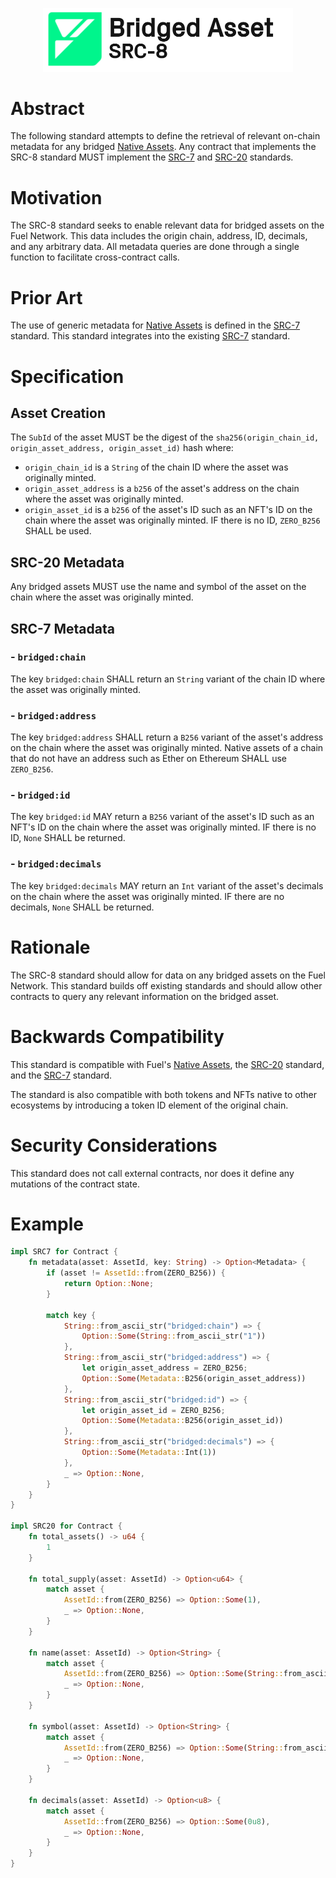 <p align="center">
    <picture>
        <source media="(prefers-color-scheme: dark)" srcset=".docs/src-8-logo-dark-theme.png">
        <img alt="SRC-8 logo" width="400px" src=".docs/src-8-logo-light-theme.png">
    </picture>
</p>


# Abstract

The following standard attempts to define the retrieval of relevant on-chain metadata for any bridged [Native Assets](https://docs.fuel.network/docs/sway/blockchain-development/native_assets). Any contract that implements the SRC-8 standard MUST implement the [SRC-7](./src-7.md) and [SRC-20](./src-20.md) standards. 

# Motivation

The SRC-8 standard seeks to enable relevant data for bridged assets on the Fuel Network. This data includes the origin chain, address, ID, decimals, and any arbitrary data. All metadata queries are done through a single function to facilitate cross-contract calls.

# Prior Art

The use of generic metadata for [Native Assets](https://docs.fuel.network/docs/sway/blockchain-development/native_assets) is defined in the [SRC-7](./src-7.md) standard. This standard integrates into the existing [SRC-7](./src-7.md) standard.

# Specification

## Asset Creation

The `SubId` of the asset MUST be the digest of the `sha256(origin_chain_id, origin_asset_address, origin_asset_id)` hash where:

- `origin_chain_id` is a `String` of the chain ID where the asset was originally minted.
- `origin_asset_address` is a `b256` of the asset's address on the chain where the asset was originally minted.
- `origin_asset_id` is a `b256` of the asset's ID such as an NFT's ID on the chain where the asset was originally minted. IF there is no ID, `ZERO_B256` SHALL be used.

## SRC-20 Metadata

Any bridged assets MUST use the name and symbol of the asset on the chain where the asset was originally minted. 

## SRC-7 Metadata

### - `bridged:chain`

The key `bridged:chain` SHALL return an `String` variant of the chain ID where the asset was originally minted.

### - `bridged:address`

The key `bridged:address` SHALL return a `B256` variant of the asset's address on the chain where the asset was originally minted. Native assets of a chain that do not have an address such as Ether on Ethereum SHALL use `ZERO_B256`.

### - `bridged:id`

The key `bridged:id` MAY return a `B256` variant of the asset's ID such as an NFT's ID on the chain where the asset was originally minted. IF there is no ID, `None` SHALL be returned.

### - `bridged:decimals`

The key `bridged:decimals` MAY return an `Int` variant of the asset's decimals on the chain where the asset was originally minted. IF there are no decimals, `None` SHALL be returned.

# Rationale

The SRC-8 standard should allow for data on any bridged assets on the Fuel Network. This standard builds off existing standards and should allow other contracts to query any relevant information on the bridged asset.

# Backwards Compatibility

This standard is compatible with Fuel's [Native Assets](https://docs.fuel.network/docs/sway/blockchain-development/native_assets), the [SRC-20](./src-20.md) standard, and the [SRC-7](./src-7.md) standard. 

The standard is also compatible with both tokens and NFTs native to other ecosystems by introducing a token ID element of the original chain.

# Security Considerations

This standard does not call external contracts, nor does it define any mutations of the contract state.

# Example

```rust
impl SRC7 for Contract {
    fn metadata(asset: AssetId, key: String) -> Option<Metadata> {
        if (asset != AssetId::from(ZERO_B256)) {
            return Option::None;
        }

        match key {
            String::from_ascii_str("bridged:chain") => {
                Option::Some(String::from_ascii_str("1"))
            },
            String::from_ascii_str("bridged:address") => {
                let origin_asset_address = ZERO_B256;
                Option::Some(Metadata::B256(origin_asset_address))
            },
            String::from_ascii_str("bridged:id") => {
                let origin_asset_id = ZERO_B256;
                Option::Some(Metadata::B256(origin_asset_id))
            },
            String::from_ascii_str("bridged:decimals") => {
                Option::Some(Metadata::Int(1))
            },
            _ => Option::None,
        }
    }
}

impl SRC20 for Contract {
    fn total_assets() -> u64 {
        1
    }         

    fn total_supply(asset: AssetId) -> Option<u64> {
        match asset { 
            AssetId::from(ZERO_B256) => Option::Some(1),
            _ => Option::None,
        }
    }

    fn name(asset: AssetId) -> Option<String> {
        match asset { 
            AssetId::from(ZERO_B256) => Option::Some(String::from_ascii_str("Name")),
            _ => Option::None,
        }
    }

    fn symbol(asset: AssetId) -> Option<String> {
        match asset { 
            AssetId::from(ZERO_B256) => Option::Some(String::from_ascii_str("Symbol")),
            _ => Option::None,
        }
    }

    fn decimals(asset: AssetId) -> Option<u8> {
        match asset { 
            AssetId::from(ZERO_B256) => Option::Some(0u8),
            _ => Option::None,
        }
    }
}
```